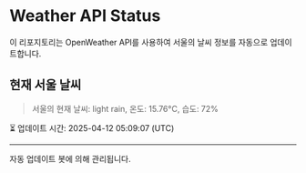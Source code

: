 
# Weather API Status

이 리포지토리는 OpenWeather API를 사용하여 서울의 날씨 정보를 자동으로 업데이트합니다.

## 현재 서울 날씨
> 서울의 현재 날씨: light rain, 온도: 15.76°C, 습도: 72%

⏳ 업데이트 시간: 2025-04-12 05:09:07 (UTC)

---
자동 업데이트 봇에 의해 관리됩니다.
